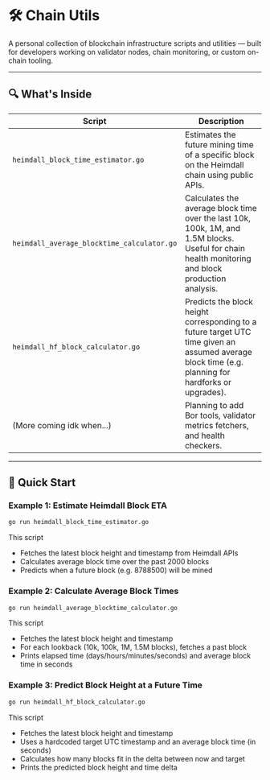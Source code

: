 # 🛠️ Chain Utils

A personal collection of blockchain infrastructure scripts and utilities — built for developers working on validator nodes, chain monitoring, or custom on-chain tooling.

---

## 🔍 What's Inside

| Script | Description |
|--------|-------------|
| `heimdall_block_time_estimator.go` | Estimates the future mining time of a specific block on the Heimdall chain using public APIs. |
| `heimdall_average_blocktime_calculator.go` | Calculates the average block time over the last 10k, 100k, 1M, and 1.5M blocks. Useful for chain health monitoring and block production analysis. |
| `heimdall_hf_block_calculator.go`        | Predicts the block height corresponding to a future target UTC time given an assumed average block time (e.g. planning for hardforks or upgrades). |
| (More coming idk when...) | Planning to add Bor tools, validator metrics fetchers, and health checkers. |

---

## 🚀 Quick Start

### Example 1: Estimate Heimdall Block ETA

```bash
go run heimdall_block_time_estimator.go
```

This script
- Fetches the latest block height and timestamp from Heimdall APIs
- Calculates average block time over the past 2000 blocks
- Predicts when a future block (e.g. 8788500) will be mined


### Example 2: Calculate Average Block Times

```bash
go run heimdall_average_blocktime_calculator.go
```

This script
- Fetches the latest block height and timestamp
- For each lookback (10k, 100k, 1M, 1.5M blocks), fetches a past block
- Prints elapsed time (days/hours/minutes/seconds) and average block time in seconds


### Example 3: Predict Block Height at a Future Time

```bash
go run heimdall_hf_block_calculator.go
```

This script
- Fetches the latest block height and timestamp
- Uses a hardcoded target UTC timestamp and an average block time (in seconds)
- Calculates how many blocks fit in the delta between now and target
- Prints the predicted block height and time delta
